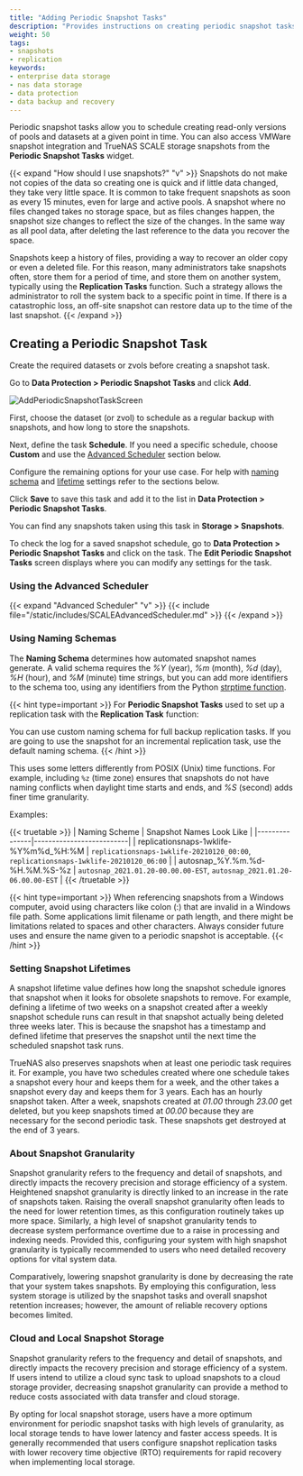 ```yaml
---
title: "Adding Periodic Snapshot Tasks"
description: "Provides instructions on creating periodic snapshot tasks in TrueNAS SCALE."
weight: 50
tags:
- snapshots
- replication
keywords:
- enterprise data storage 
- nas data storage
- data protection
- data backup and recovery
---
```


Periodic snapshot tasks allow you to schedule creating read-only versions of pools and datasets at a given point in time. You can also access VMWare snapshot integration and TrueNAS SCALE storage snapshots from the **Periodic Snapshot Tasks** widget.

{{< expand "How should I use snapshots?" "v" >}}
Snapshots do not make not copies of the data so creating one is quick and if little data changed, they take very little space.
It is common to take frequent snapshots as soon as every 15 minutes, even for large and active pools.
A snapshot where no files changed takes no storage space, but as files changes happen, the snapshot size changes to reflect the size of the changes.
In the same way as all pool data, after deleting the last reference to the data you recover the space.

Snapshots keep a history of files, providing a way to recover an older copy or even a deleted file.
For this reason, many administrators take snapshots often, store them for a period of time, and store them on another system, typically using the **Replication Tasks** function.
Such a strategy allows the administrator to roll the system back to a specific point in time.
If there is a catastrophic loss, an off-site snapshot can restore data up to the time of the last snapshot.
{{< /expand >}}

## Creating a Periodic Snapshot Task

Create the required datasets or zvols before creating a snapshot task.

Go to **Data Protection > Periodic Snapshot Tasks** and click **Add**.

![AddPeriodicSnapshotTaskScreen](/images/SCALE/DataProtection/AddPeriodicSnapshotTaskScreen.png "Add Periodic Snapshot Task")

First, choose the dataset (or zvol) to schedule as a regular backup with snapshots, and how long to store the snapshots.

Next, define the task **Schedule**.
If you need a specific schedule, choose **Custom** and use the [Advanced Scheduler](#using-the-advanced-scheduler) section below.

Configure the remaining options for your use case. 
For help with [naming schema](#using-naming-schemas) and [lifetime](#setting-snapshot-lifetimes) settings refer to the sections below.

Click **Save** to save this task and add it to the list in **Data Protection > Periodic Snapshot Tasks**.

You can find any snapshots taken using this task in **Storage > Snapshots**.

To check the log for a saved snapshot schedule, go to **Data Protection > Periodic Snapshot Tasks** and click on the task. The **Edit Periodic Snapshot Tasks** screen displays where you can modify any settings for the task.

### Using the Advanced Scheduler
{{< expand "Advanced Scheduler" "v" >}}
{{< include file="/static/includes/SCALEAdvancedScheduler.md" >}}
{{< /expand >}}

### Using Naming Schemas

The **Naming Schema** determines how automated snapshot names generate.
A valid schema requires the *%Y* (year), *%m* (month), *%d* (day), *%H* (hour), and *%M* (minute) time strings, but you can add more identifiers to the schema too, using any identifiers from the Python [strptime function](https://docs.python.org/3/library/datetime.html#strftime-and-strptime-behavior).

{{< hint type=important >}}
For **Periodic Snapshot Tasks** used to set up a replication task with the **Replication Task** function:

You can use custom naming schema for full backup replication tasks. If you are going to use the snapshot for an incremental replication task, use the default naming schema.
{{< /hint >}}

This uses some letters differently from POSIX (Unix) time functions.
For example, including `%z` (time zone) ensures that snapshots do not have naming conflicts when daylight time starts and ends, and *%S* (second) adds finer time granularity.

Examples: 

{{< truetable >}}
| Naming Scheme | Snapshot Names Look Like |
|---------------|--------------------------|
| replicationsnaps-1wklife-%Y%m%d_%H:%M | `replicationsnaps-1wklife-20210120_00:00`, `replicationsnaps-1wklife-20210120_06:00` |
| autosnap_%Y.%m.%d-%H.%M.%S-%z | `autosnap_2021.01.20-00.00.00-EST`, `autosnap_2021.01.20-06.00.00-EST` |
{{< /truetable >}}

{{< hint type=important >}}
When referencing snapshots from a Windows computer, avoid using characters like colon (:) that are invalid in a Windows file path.
Some applications limit filename or path length, and there might be limitations related to spaces and other characters.
Always consider future uses and ensure the name given to a periodic snapshot is acceptable.
{{< /hint >}}

### Setting Snapshot Lifetimes

A snapshot lifetime value defines how long the snapshot schedule ignores that snapshot when it looks for obsolete snapshots to remove.
For example, defining a lifetime of two weeks on a snapshot created after a weekly snapshot schedule runs can result in that snapshot actually being deleted three weeks later.
This is because the snapshot has a timestamp and defined lifetime that preserves the snapshot until the next time the scheduled snapshot task runs.

TrueNAS also preserves snapshots when at least one periodic task requires it.
For example, you have two schedules created where one schedule takes a snapshot every hour and keeps them for a week, and the other takes a snapshot every day and keeps them for 3 years.
Each has an hourly snapshot taken.
After a week, snapshots created at *01.00* through *23.00* get deleted, but you keep snapshots timed at *00.00* because they are necessary for the second periodic task. 
These snapshots get destroyed at the end of 3 years.

### About Snapshot Granularity

Snapshot granularity refers to the frequency and detail of snapshots, and directly impacts the recovery precision and storage efficiency of a system. Heightened snapshot granularity is directly linked to an increase in the rate of snapshots taken. Raising the overall snapshot granularity often leads to the need for lower retention times, as this configuration routinely takes up more space. Similarly, a high level of snapshot granularity tends to decrease system performance overtime due to a raise in processing and indexing needs. Provided this, configuring your system with high snapshot granularity is typically recommended to users who need detailed recovery options for vital system data.

Comparatively, lowering snapshot granularity is done by decreasing the rate that your system takes snapshots. By employing this configuration, less system storage is utilized by the snapshot tasks and overall snapshot retention increases; however, the amount of reliable recovery options becomes limited.

### Cloud and Local Snapshot Storage

Snapshot granularity refers to the frequency and detail of snapshots, and directly impacts the recovery precision and storage efficiency of a system. If users intend to utilize a cloud sync task to upload snapshots to a cloud storage provider, decreasing snapshot granularity can provide a method to reduce costs associated with data transfer and cloud storage. 

By opting for local snapshot storage, users have a more optimum environment for periodic snapshot tasks with high levels of granularity, as local storage tends to have lower latency and faster access speeds. It is generally recommended that users configure snapshot replication tasks with lower recovery time objective (RTO) requirements for rapid recovery when implementing local storage.

